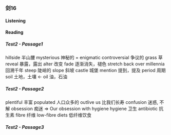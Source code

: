### 剑16

#### Listening

#### Reading

##### Test2 - Passage1
hillside  半山腰
mysterious  神秘的  = enigmatic
controversial  争议的
grass  草
reveal  暴露，露出
alter  改变
fade  逐渐消失，褪色
stretch back over millennia  回溯千年
steep  陡峭的
slope  斜坡
castle  城堡
mention  提到，提及
period  周期
soil 土地，土壤  <- oil 油，石油

##### Test2 - Passage2
plentiful  丰富
populated  人口众多的
outlive us  比我们长寿
confusion  迷惑, 不解
obsession  痴迷  =>  Our obsession with hygiene
hygiene  卫生
antibiotic  抗生素
fibre  纤维  low-fibre diets 低纤维饮食


##### Test2 - Passage3